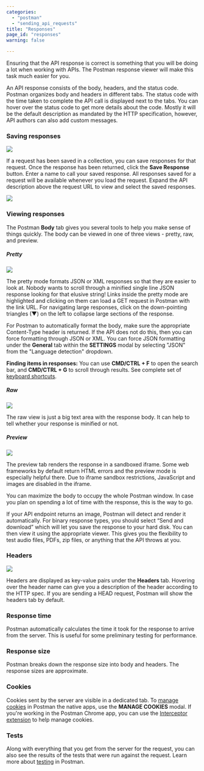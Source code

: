 ```yaml
---
categories:
  - "postman"
  - "sending_api_requests"
title: "Responses"
page_id: "responses"
warning: false

---
```


Ensuring that the API response is correct is something that you will be doing a lot when working with APIs. The Postman response viewer will make this task much easier for you.

An API response consists of the body, headers, and the status code. Postman organizes body and headers in different tabs. The status code with the time taken to complete the API call is displayed next to the tabs. You can hover over the status code to get more details about the code. Mostly it will be the default description as mandated by the HTTP specification, however, API authors can also add custom messages.

### Saving responses

![](https://s3.amazonaws.com/postman-static-getpostman-com/postman-docs/58538745.png)

If a request has been saved in a collection, you can save responses for that request. Once the response has been returned, click the **Save Response** button. Enter a name to call your saved response. All responses saved for a request will be available whenever you load the request. Expand the API description above the request URL to view and select the saved responses.

![](https://s3.amazonaws.com/postman-static-getpostman-com/postman-docs/59021814.png)

### Viewing responses

The Postman **Body** tab gives you several tools to help you make sense of things quickly. The body can be viewed in one of three views - pretty, raw, and preview.

##### **Pretty**

![](https://s3.amazonaws.com/postman-static-getpostman-com/postman-docs/58538803.png)

The pretty mode formats JSON or XML responses so that they are easier to look at. Nobody wants to scroll through a minified single line JSON response looking for that elusive string! Links inside the pretty mode are highlighted and clicking on them can load a GET request in Postman with the link URL. For navigating large responses, click on the down-pointing triangles (▼) on the left to collapse large sections of the response.

For Postman to automatically format the body, make sure the appropriate Content-Type header is returned. If the API does not do this, then you can force formatting through JSON or XML. You can force JSON formatting under the **General** tab within the **SETTINGS** modal by selecting "JSON" from the "Language detection" dropdown.

**Finding items in responses:** You can use **CMD/CTRL + F** to open the search bar, and **CMD/CTRL + G** to scroll through results. See complete set of [keyboard shortcuts](/docs/postman/launching_postman/navigating_postman).

##### **Raw**

![](https://s3.amazonaws.com/postman-static-getpostman-com/postman-docs/58538811.png)

The raw view is just a big text area with the response body. It can help to tell whether your response is minified or not.

##### **Preview**

![](https://s3.amazonaws.com/postman-static-getpostman-com/postman-docs/58538940.png)

The preview tab renders the response in a sandboxed iframe. Some web frameworks by default return HTML errors and the preview mode is especially helpful there. Due to iframe sandbox restrictions, JavaScript and images are disabled in the iframe.

You can maximize the body to occupy the whole Postman window. In case you plan on spending a lot of time with the response, this is the way to go.

If your API endpoint returns an image, Postman will detect and render it automatically. For binary response types, you should select “Send and download” which will let you save the response to your hard disk. You can then view it using the appropriate viewer. This gives you the flexibility to test audio files, PDFs, zip files, or anything that the API throws at you.

### Headers

![](https://s3.amazonaws.com/postman-static-getpostman-com/postman-docs/58539000.png)

Headers are displayed as key-value pairs under the **Headers** tab. Hovering over the header name can give you a description of the header according to the HTTP spec. If you are sending a HEAD request, Postman will show the headers tab by default.

### Response time

Postman automatically calculates the time it took for the response to arrive from the server. This is useful for some preliminary testing for performance.

### Response size

Postman breaks down the response size into body and headers. The response sizes are approximate.

### Cookies

Cookies sent by the server are visible in a dedicated tab. To [manage cookies](/docs/postman/sending_api_requests/cookies) in Postman the native apps, use the **MANAGE COOKIES** modal. If you're working in the Postman Chrome app, you can use the [Interceptor extension](/docs/postman/sending_api_requests/interceptor_extension) to help manage cookies.

### Tests

Along with everything that you get from the server for the request, you can also see the results of the tests that were run against the request. Learn more about [testing](/docs/postman/scripts/test_scripts) in Postman.

